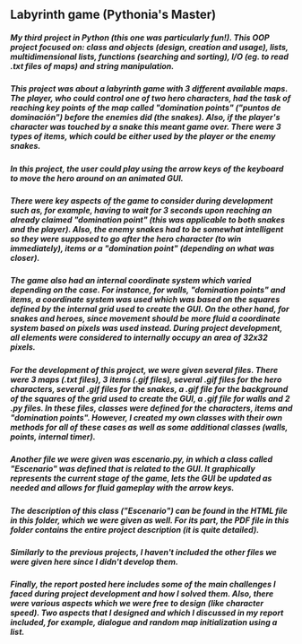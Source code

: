 ## Labyrinth game (Pythonia's Master)

##### My third project in Python (this one was particularly fun!). This OOP project focused on: class and objects (design, creation and usage), lists, multidimensional lists, functions (searching and sorting), I/O (eg. to read .txt files of maps) and string manipulation.

##### This project was about a labyrinth game with 3 different available maps. The player, who could control one of two hero characters, had the task of reaching key points of the map called "domination points" ("puntos de dominación") before the enemies did (the snakes). Also, if the player's character was touched by a snake this meant game over. There were 3 types of items, which could be either used by the player or the enemy snakes.

##### In this project, the user could play using the arrow keys of the keyboard to move the hero around on an animated GUI. 

##### There were key aspects of the game to consider during development such as, for example, having to wait for 3 seconds upon reaching an already claimed "domination point" (this was applicable to both snakes and the player). Also, the enemy snakes had to be somewhat intelligent so they were supposed to go after the hero character (to win immediately), items or a "domination point" (depending on what was closer). 

##### The game also had an internal coordinate system which varied depending on the case. For instance, for walls, "domination points" and items, a coordinate system was used which was based on the squares defined by the internal grid used to create the GUI. On the other hand, for snakes and heroes, since movement should be more fluid a coordinate system based on pixels was used instead. During project development, all elements were considered to internally occupy an area of 32x32 pixels.

##### For the development of this project, we were given several files. There were 3 maps (.txt files), 3 items (.gif files), several .gif files for the hero characters, several .gif files for the snakes, a .gif file for the background of the squares of the grid used to create the GUI, a .gif file for walls and 2 .py files. In these files, classes were defined for the characters, items and "domination points". However, I created my own classes with their own methods for all of these cases as well as some additional classes (walls, points, internal timer).   

##### Another file we were given was escenario.py, in which a class called "Escenario" was defined that is related to the GUI. It graphically represents the current stage of the game, lets the GUI be updated as needed and allows for fluid gameplay with the arrow keys. 

##### The description of this class ("Escenario") can be found in the HTML file in this folder, which we were given as well. For its part, the PDF file in this folder contains the entire project description (it is quite detailed).

##### Similarly to the previous projects, I haven't included the other files we were given here since I didn't develop them.

##### Finally, the report posted here includes some of the main challenges I faced during project development and how I solved them. Also, there were various aspects which we were free to design (like character speed). Two aspects that I designed and which I discussed in my report included, for example, dialogue and random map initialization using a list.
